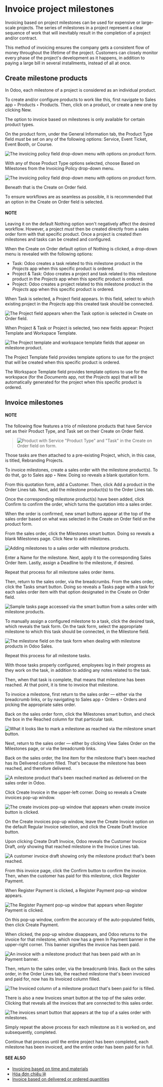 # Invoice project milestones

Invoicing based on project milestones can be used for expensive or large-scale projects. The series
of milestones in a project represent a clear sequence of work that will inevitably result in the
completion of a project and/or contract.

This method of invoicing ensures the company gets a consistent flow of money throughout the lifetime
of the project. Customers can closely monitor every phase of the project's development as it
happens, in addition to paying a large bill in several installments, instead of all at once.

## Create milestone products

In Odoo, each milestone of a project is considered as an individual product.

To create and/or configure products to work like this, first navigate to Sales app
‣ Products ‣ Products. Then, click on a product, or create a new one by clicking
New.

The option to invoice based on milestones is only available for certain product types.

On the product form, under the General Information tab, the Product Type
field *must* be set on any of the following options: Service, Event Ticket,
Event Booth, or Course.

![The invoicing policy field drop-down menu with options on product form.](applications/sales/sales/invoicing/milestone/product-type-field.png)

With any of those Product Type options selected, choose Based on Milestones
from the Invoicing Policy drop-down menu.

![The invoicing policy field drop-down menu with options on product form.](applications/sales/sales/invoicing/milestone/invoicing-policy-field.png)

Beneath that is the Create on Order field.

To ensure workflows are as seamless as possible, it is recommended that an option in the
Create on Order field is selected.

#### NOTE
Leaving it on the default Nothing option won't negatively affect the desired
workflow. However, a project *must* then be created directly from a sales order form with that
specific product. Once a project is created *then* milestones and tasks can be created and
configured.

When the Create on Order default option of Nothing is clicked, a drop-down
menu is revealed with the following options:

- Task: Odoo creates a task related to this milestone product in the *Projects* app when
  this specific product is ordered.
- Project & Task: Odoo creates a project and task related to this milestone product in
  the *Projects* app when this specific product is ordered.
- Project: Odoo creates a project related to this milestone product in the *Projects*
  app when this specific product is ordered.

When Task is selected, a Project field appears. In this field, select to
which existing project in the *Projects* app this created task should be connected.

![The Project field appears when the Task option is selected in Create on Order field.](applications/sales/sales/invoicing/milestone/task-option-project-field.png)

When Project & Task or Project is selected, two new fields appear:
Project Template and Workspace Template.

![The Project template and workspace template fields that appear on milestone product.](applications/sales/sales/invoicing/milestone/project-task-option-project-workspace-fields.png)

The Project Template field provides template options to use for the project that will be
created when this specific product is ordered.

The Workspace Template field provides template options to use for the workspace (for the
*Documents* app, not the *Projects* app) that will be automatically generated for the project when
this specific product is ordered.

## Invoice milestones

#### NOTE
The following flow features a trio of milestone products that have Service set as
their Product Type, and Task set on their Create on Order
field.

> ![Product with Service "Product Type" and "Task" in the Create on Order field on form.](applications/sales/sales/invoicing/milestone/settings-for-workflow.png)

Those tasks are then attached to a pre-existing Project, which, in this case, is
titled, Rebranding Projects.

To invoice milestones, create a sales order with the milestone product(s). To do that, go to
Sales app ‣ New. Doing so reveals a blank quotation form.

From this quotation form, add a Customer. Then, click Add a product in the
Order Lines tab. Next, add the milestone product(s) to the Order Lines tab.

Once the corresponding milestone product(s) have been added, click Confirm to confirm
the order, which turns the quotation into a sales order.

When the order is confirmed, new smart buttons appear at the top of the sales order based on what
was selected in the Create on Order field on the product form.

From the sales order, click the Milestones smart button. Doing so reveals a blank
Milestones page. Click New to add milestones.

![Adding milestones to a sales order with milestone products.](applications/sales/sales/invoicing/milestone/adding-milestones.png)

Enter a Name for the milestone. Next, apply it to the corresponding Sales
Order Item. Lastly, assign a Deadline to the milestone, if desired.

Repeat that process for all milestone sales order items.

Then, return to the sales order, via the breadcrumbs. From the sales order, click the
Tasks smart button. Doing so reveals a Tasks page with a task for each sales
order item with that option designated in the Create on Order field.

![Sample tasks page accessed via the smart button from a sales order with milestone products.](applications/sales/sales/invoicing/milestone/tasks-page.png)

To manually assign a configured milestone to a task, click the desired task, which reveals the task
form. On the task form, select the appropriate milestone to which this task should be connected, in
the Milestone field.

![The milestone field on the task form when dealing with milestone products in Odoo Sales.](applications/sales/sales/invoicing/milestone/milestone-field-on-task-form.png)

Repeat this process for all milestone tasks.

With those tasks properly configured, employees log in their progress as they work on the task, in
addition to adding any notes related to the task.

Then, when that task is complete, that means that milestone has been reached. At that point, it is
time to invoice that milestone.

To invoice a milestone, first return to the sales order — either via the breadcrumb links, or by
navigating to Sales app ‣ Orders ‣ Orders and picking the appropriate sales
order.

Back on the sales order form, click the Milestones smart button, and check the box in
the Reached column for that particular task.

![What it looks like to mark a milestone as reached via the milestone smart button.](applications/sales/sales/invoicing/milestone/reached-milestone.png)

Next, return to the sales order — either by clicking View Sales Order on the
Milestones page, or via the breadcrumb links.

Back on the sales order, the line item for the milestone that's been reached has its
Delivered column filled. That's because the milestone has been reached, and therefore
delivered.

![A milestone product that's been reached marked as delivered on the sales order in Odoo.](applications/sales/sales/invoicing/milestone/delivered-milestone-product-sales-order.png)

Click Create Invoice in the upper-left corner. Doing so reveals a Create
invoices pop-up window.

![The create invoices pop-up window that appears when create invoice button is clicked.](applications/sales/sales/invoicing/milestone/create-invoices-pop-up.png)

On the Create invoices pop-up window, leave the Create Invoice option on the
default Regular Invoice selection, and click the Create Draft Invoice
button.

Upon clicking Create Draft Invoice, Odoo reveals the Customer Invoice Draft,
*only* showing that reached milestone in the Invoice Lines tab.

![A customer invoice draft showing only the milestone product that's been reached.](applications/sales/sales/invoicing/milestone/invoice-draft-milestone.png)

From this invoice page, click the Confirm button to confirm the invoice. Then, when the
customer has paid for this milestone, click Register Payment.

When Register Payment is clicked, a Register Payment pop-up window appears.

![The Register Payment pop-up window that appears when Register Payment is clicked.](applications/sales/sales/invoicing/milestone/register-payment-pop-up.png)

On this pop-up window, confirm the accuracy of the auto-populated fields, then click
Create Payment.

When clicked, the pop-up window disappears, and Odoo returns to the invoice for that milestone,
which now has a green In Payment banner in the upper-right corner. This banner signifies
the invoice has been paid.

![An invoice with a milestone product that has been paid with an In Payment banner.](applications/sales/sales/invoicing/milestone/in-payment-invoice.png)

Then, return to the sales order, via the breadcrumb links. Back on the sales order, in the
Order Lines tab, the reached milestone that's been invoiced and paid for, now has its
Invoiced column filled.

![The Invoiced column of a milestone product that's been paid for is filled.](applications/sales/sales/invoicing/milestone/invoiced-column-filled-milestone.png)

There is also a new Invoices smart button at the top of the sales order. Clicking that
reveals all the invoices that are connected to this sales order.

![The invoices smart button that appears at the top of a sales order with milestones.](applications/sales/sales/invoicing/milestone/invoices-smart-button.png)

Simply repeat the above process for each milestone as it is worked on, and subsequently, completed.

Continue that process until the entire project has been completed, each milestone has been invoiced,
and the entire order has been paid for in full.

#### SEE ALSO
- [Invoicing based on time and materials](time_materials.md)
- [Hóa đơn chiếu lệ](proforma.md)
- [Invoice based on delivered or ordered quantities](invoicing_policy.md)
